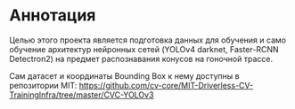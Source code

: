 # Аннотация
Целью этого проекта является подготовка данных для обучения и само обучение архитектур нейронных сетей (YOLOv4 darknet, Faster-RCNN Detectron2) на предмет распознавания конусов на гоночной трассе.  

Сам датасет и координаты Bounding Box к нему доступны в репозитории MIT: https://github.com/cv-core/MIT-Driverless-CV-TrainingInfra/tree/master/CVC-YOLOv3
